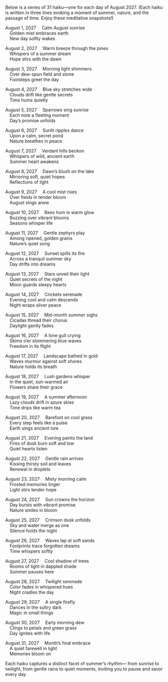 Below is a series of 31 haiku—one for each day of August 2027. (Each haiku is written in three lines evoking a moment of summer, nature, and the passage of time. Enjoy these meditative snapshots!)

August 1, 2027
 Calm August sunrise  
 Golden mist embraces earth  
 New day softly wakes

August 2, 2027
 Warm breeze through the pines  
 Whispers of a summer dream  
 Hope stirs with the dawn

August 3, 2027
 Morning light shimmers  
 Over dew-spun field and stone  
 Footsteps greet the day

August 4, 2027
 Blue sky stretches wide  
 Clouds drift like gentle secrets  
 Time hums quietly

August 5, 2027
 Sparrows sing sunrise  
 Each note a fleeting moment  
 Day’s promise unfolds

August 6, 2027
 Sunlit ripples dance  
 Upon a calm, secret pond  
 Nature breathes in peace

August 7, 2027
 Verdant hills beckon  
 Whispers of wild, ancient earth  
 Summer heart awakens

August 8, 2027
 Dawn’s blush on the lake  
 Mirroring soft, quiet hopes  
 Reflections of light

August 9, 2027
 A cool mist rises  
 Over fields in tender bloom  
 August sings anew

August 10, 2027
 Bees hum in warm glow  
 Buzzing over vibrant blooms  
 Seasons whisper life

August 11, 2027
 Gentle zephyrs play  
 Among ripened, golden grains  
 Nature’s quiet song

August 12, 2027
 Sunset spills its fire  
 Across a tranquil summer sky  
 Day drifts into dreams

August 13, 2027
 Stars unveil their light  
 Quiet secrets of the night  
 Moon guards sleepy hearts

August 14, 2027
 Crickets serenade  
 Evening cool and calm descends  
 Night wraps silver peace

August 15, 2027
 Mid-month summer sighs  
 Cicadas thread their chorus  
 Daylight gently fades

August 16, 2027
 A lone gull crying  
 Skims o’er shimmering blue waves  
 Freedom in its flight

August 17, 2027
 Landscape bathed in gold  
 Waves murmur against soft shores  
 Nature holds its breath

August 18, 2027
 Lush gardens whisper  
 In the quiet, sun-warmed air  
 Flowers share their grace

August 19, 2027
 A summer afternoon  
 Lazy clouds drift in azure skies  
 Time drips like warm tea

August 20, 2027
 Barefoot on cool grass  
 Every step feels like a pulse  
 Earth sings ancient lore

August 21, 2027
 Evening paints the land  
 Fires of dusk burn soft and low  
 Quiet hearts listen

August 22, 2027
 Gentle rain arrives  
 Kissing thirsty soil and leaves  
 Renewal in droplets

August 23, 2027
 Misty morning calm  
 Frosted memories linger  
 Light stirs tender hope

August 24, 2027
 Sun crowns the horizon  
 Day bursts with vibrant promise  
 Nature smiles in bloom

August 25, 2027
 Crimson dusk unfolds  
 Sky and water merge as one  
 Silence holds the night

August 26, 2027
 Waves lap at soft sands  
 Footprints trace forgotten dreams  
 Time whispers softly

August 27, 2027
 Cool shadow of trees  
 Rooms of light in dappled shade  
 Summer pauses here

August 28, 2027
 Twilight serenade  
 Color fades in whispered hues  
 Night cradles the day

August 29, 2027
 A single firefly  
 Dances in the sultry dark  
 Magic in small things

August 30, 2027
 Early morning dew  
 Clings to petals and green grass  
 Day ignites with life

August 31, 2027
 Month’s final embrace  
 A quiet farewell in light  
 Memories bloom on

Each haiku captures a distinct facet of summer’s rhythm— from sunrise to twilight, from gentle rains to quiet moments, inviting you to pause and savor every day.
